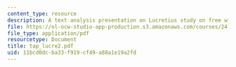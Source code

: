 ```yaml
---
content_type: resource
description: A text analysis presentation on Lucretius study on free will.
file: https://ol-ocw-studio-app-production.s3.amazonaws.com/courses/24-200-ancient-philosophy-fall-2004/11bcd0dcba33f919cf49a88a1e19a2fd_tap_lucre2.pdf
file_type: application/pdf
resourcetype: Document
title: tap_lucre2.pdf
uid: 11bcd0dc-ba33-f919-cf49-a88a1e19a2fd
---
```

